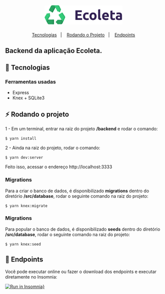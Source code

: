 <h1 align="center">
    <img alt="Ecoleta" title="#delicinha" src="../.github/logo.svg" width="250px" />
</h1>

<p align="center">
  <a href="#rocket-tecnologias">Tecnologias</a>&nbsp;&nbsp;&nbsp;|&nbsp;&nbsp;&nbsp;
  <a href="#zap-rodando-o-projeto">Rodando o Projeto</a>&nbsp;&nbsp;&nbsp;|&nbsp;&nbsp;&nbsp;
  <a href="#notebook-enpoints">Endpoints</a>
</p>

<h2>
<strong>Backend</strong> da aplicação Ecoleta.
</h2>

## :rocket: Tecnologias

### **Ferramentas usadas**

- Express
- Knex + SQLite3

## :zap: Rodando o projeto

1 - Em um terminal, entrar na raiz do projeto **/backend** e rodar o comando:

```
$ yarn install
```

2 - Ainda na raiz do projeto, rodar o comando:

```
$ yarn dev:server
```

Feito isso, acessar o endereço http://localhost:3333

### Migrations

Para a criar o banco de dados, é disponibilizado **migrations** dentro do diretório **/src/database**, rodar o seguinte comando na raiz do projeto:

```
$ yarn knex:migrate
```

### Migrations

Para popular o banco de dados, é disponibilizado **seeds** dentro do diretório **/src/database**, rodar o seguinte comando na raiz do projeto:

```
$ yarn knex:seed
```

## :notebook: Endpoints

Você pode executar online ou fazer o download dos endpoints e executar diretamente no Insomnia:

[![Run in Insomnia}](https://insomnia.rest/images/run.svg)](https://insomnia.rest/run/?label=&uri=https%3A%2F%2Fraw.githubusercontent.com%2FWallysonGalvao%2Frocketseat-nlw-ecoleta%2Fmaster%2Fbackend%2Fendpoints.json)

